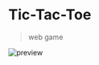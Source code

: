 # **Tic-Tac-Toe**
> web game

![preview](https://github.com/romankrivopalov/tic-tac-toe/blob/main/scr/preview.png?raw=true)
